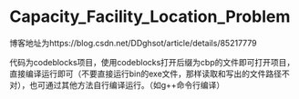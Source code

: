 # Capacity_Facility_Location_Problem

博客地址为https://blog.csdn.net/DDghsot/article/details/85217779

代码为codeblocks项目，使用codeblocks打开后缀为cbp的文件即可打开项目，直接编译运行即可（不要直接运行bin的exe文件，那样读取和写出的文件路径不对），也可通过其他方法自行编译运行。（如g++命令行编译）
